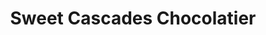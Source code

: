 ---
title: "Sweet Cascades Chocolatier"
url: /ellicott-city/sweet-cascades-chocolatier/
shop: chocolate
---